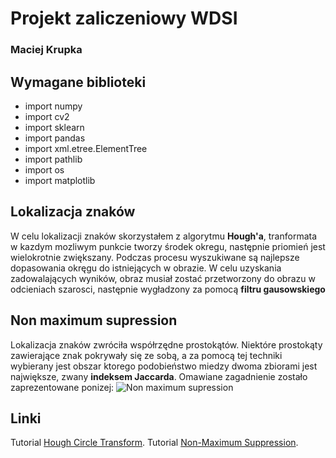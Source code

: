 # Projekt zaliczeniowy WDSI
### Maciej Krupka

## Wymagane biblioteki
- import numpy
- import cv2
- import sklearn
- import pandas
- import xml.etree.ElementTree
- import pathlib 
- import os
- import matplotlib

## Lokalizacja znaków
W celu lokalizacji znaków skorzystałem z algorytmu **Hough'a**, tranformata w kazdym mozliwym punkcie tworzy środek okregu, następnie priomień jest wielokrotnie zwiększany. Podczas procesu wyszukiwane są najlepsze dopasowania okręgu do istniejących w obrazie. W celu uzyskania zadowalających wyników, obraz musiał zostać przetworzony do obrazu w odcieniach szarosci, następnie wygładzony za pomocą **filtru gausowskiego** 

## Non maximum supression
Lokalizacja znaków zwróciła współrzędne prostokątów. Niektóre prostokąty zawierające znak pokrywały się ze sobą, a za pomocą tej techniki wybierany jest obszar ktorego podobieństwo miedzy dwoma zbiorami jest największe, zwany **indeksem Jaccarda**. Omawiane zagadnienie zostało zaprezentowane ponizej: 
![Non maximum supression](https://github.com/macnack/projekt-zaliczeniowy/blob/master/images/nms.png)


## Linki
Tutorial [Hough Circle Transform](https://docs.opencv.org/4.x/da/d53/tutorial_py_houghcircles.html).
Tutorial [Non-Maximum Suppression](https://www.pyimagesearch.com/2014/11/17/non-maximum-suppression-object-detection-python/).
